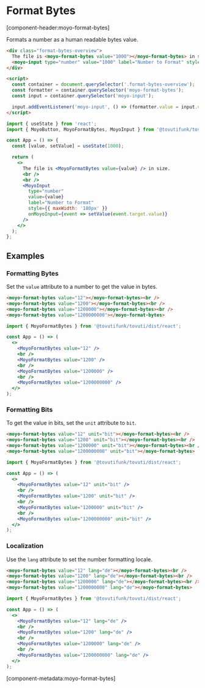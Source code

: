 # Format Bytes

[component-header:moyo-format-bytes]

Formats a number as a human readable bytes value.

```html preview
<div class="format-bytes-overview">
  The file is <moyo-format-bytes value="1000"></moyo-format-bytes> in size. <br /><br />
  <moyo-input type="number" value="1000" label="Number to Format" style="max-width: 180px;"></moyo-input>
</div>

<script>
  const container = document.querySelector('.format-bytes-overview');
  const formatter = container.querySelector('moyo-format-bytes');
  const input = container.querySelector('moyo-input');

  input.addEventListener('moyo-input', () => (formatter.value = input.value || 0));
</script>
```

```jsx react
import { useState } from 'react';
import { MoyoButton, MoyoFormatBytes, MoyoInput } from '@tovutifunk/tovuti/dist/react';

const App = () => {
  const [value, setValue] = useState(1000);

  return (
    <>
      The file is <MoyoFormatBytes value={value} /> in size.
      <br />
      <br />
      <MoyoInput
        type="number"
        value={value}
        label="Number to Format"
        style={{ maxWidth: '180px' }}
        onMoyoInput={event => setValue(event.target.value)}
      />
    </>
  );
};
```

## Examples

### Formatting Bytes

Set the `value` attribute to a number to get the value in bytes.

```html preview
<moyo-format-bytes value="12"></moyo-format-bytes><br />
<moyo-format-bytes value="1200"></moyo-format-bytes><br />
<moyo-format-bytes value="1200000"></moyo-format-bytes><br />
<moyo-format-bytes value="1200000000"></moyo-format-bytes>
```

```jsx react
import { MoyoFormatBytes } from '@tovutifunk/tovuti/dist/react';

const App = () => (
  <>
    <MoyoFormatBytes value="12" />
    <br />
    <MoyoFormatBytes value="1200" />
    <br />
    <MoyoFormatBytes value="1200000" />
    <br />
    <MoyoFormatBytes value="1200000000" />
  </>
);
```

### Formatting Bits

To get the value in bits, set the `unit` attribute to `bit`.

```html preview
<moyo-format-bytes value="12" unit="bit"></moyo-format-bytes><br />
<moyo-format-bytes value="1200" unit="bit"></moyo-format-bytes><br />
<moyo-format-bytes value="1200000" unit="bit"></moyo-format-bytes><br />
<moyo-format-bytes value="1200000000" unit="bit"></moyo-format-bytes>
```

```jsx react
import { MoyoFormatBytes } from '@tovutifunk/tovuti/dist/react';

const App = () => (
  <>
    <MoyoFormatBytes value="12" unit="bit" />
    <br />
    <MoyoFormatBytes value="1200" unit="bit" />
    <br />
    <MoyoFormatBytes value="1200000" unit="bit" />
    <br />
    <MoyoFormatBytes value="1200000000" unit="bit" />
  </>
);
```

### Localization

Use the `lang` attribute to set the number formatting locale.

```html preview
<moyo-format-bytes value="12" lang="de"></moyo-format-bytes><br />
<moyo-format-bytes value="1200" lang="de"></moyo-format-bytes><br />
<moyo-format-bytes value="1200000" lang="de"></moyo-format-bytes><br />
<moyo-format-bytes value="1200000000" lang="de"></moyo-format-bytes>
```

```jsx react
import { MoyoFormatBytes } from '@tovutifunk/tovuti/dist/react';

const App = () => (
  <>
    <MoyoFormatBytes value="12" lang="de" />
    <br />
    <MoyoFormatBytes value="1200" lang="de" />
    <br />
    <MoyoFormatBytes value="1200000" lang="de" />
    <br />
    <MoyoFormatBytes value="1200000000" lang="de" />
  </>
);
```

[component-metadata:moyo-format-bytes]

